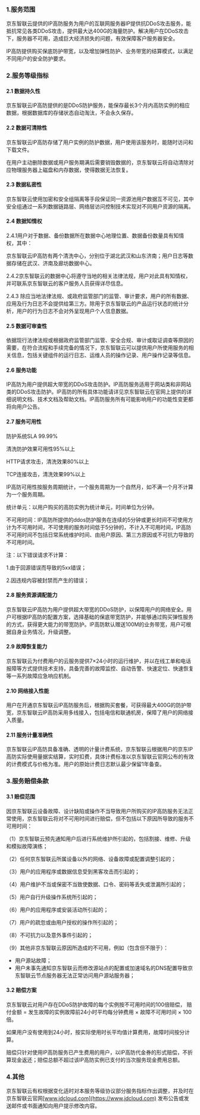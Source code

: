 ### 1.服务范围

京东智联云提供的IP高防服务为用户的互联网服务器IP提供抗DDoS攻击服务，能抵抗常见各类DDoS攻击，提供最大达400G的海量防护。解决用户在DDoS攻击下，服务器不可用，造成巨大经济损失的问题，有效保障客户服务器安全。 

IP高防提供购买保底防护带宽，以及增加弹性防护、业务带宽的结算模式，以满足不同用户的安全防护要求。 

### 2.服务等级指标 

#### 2.1 数据持久性 

京东智联云IP高防提供的是DDoS防护服务，能保存最长3个月内高防实例的相应数据，根据数据库的存储状态自动淘汰，不会永久保存。 

#### 2.2 数据可清除性

京东智联云IP高防存储了用户实例的防护数据，用户使用该服务时，能随时访问和下载文件。 

在用户主动删除数据或用户服务期满后需要销毁数据的，京东智联云将自动清除对应物理服务器上磁盘和内存数据，使得数据无法恢复。 

#### 2.3 数据私密性

京东智联云使用加密和安全组隔离等手段保证同一资源池用户数据互不可见，其中安全组通过一系列数据链路层、网络层访问控制技术实现对不同用户资源的隔离。 

#### 2.4 数据知情权

2.4.1用户对于数据、备份数据所在数据中心地理位置、数据备份数量具有知情权，其中： 

京东智联云IP高防有两个清洗中心，分别位于湖北武汉和山东济南；用户日志等数据存储在武汉、济南及廊坊数据中心。 

2.4.2京东智联云的数据中心将遵守当地的相关法律法规，用户对此具有知情权，并可联系京东智联云的客户服务人员获得详尽信息。 

2.4.3 除应当地法律法规、或政府监管部门的监管、审计要求，用户的所有数据、应用及行为日志不会提供给第三方。除用于京东智联云的产品运行状态的统计分析，用户的行为日志不会对外呈现用户个人信息数据。 

#### 2.5 数据可审查性

依据现行法律法规或根据政府监管部门监管、安全合规、审计或取证调查等原因的需要，在符合流程和手续完备的情况下，京东智联云可以提供用户所使用服务的相关信息，包括关键组件的运行日志、运维人员的操作记录、用户操作记录等信息。 

#### 2.6 服务功能 

IP高防为用户提供超大带宽的DDoS攻击防护。IP高防服务适用于网站类和非网站类的DDoS攻击防护。IP高防的所有具体功能请详见京东智联云在官网上提供的详细说明文档、技术文档及帮助文档。IP高防服务所有可能影响用户的功能性变更都将向用户公告。 

#### 2.7 服务可用性 

防护系统SLA 99.99%

清洗防护效果可用性95%以上 

HTTP请求攻击，清洗效果80%以上 

TCP连接攻击，清洗效果99%以上 

IP高防可用性按服务周期统计，一个服务周期为一个自然月，如不满一个月不计算为一个服务周期。 

统计单元：以用户购买的高防实例为统计单元，时间单位为分钟。 

不可用时间：IP高防所提供的ddos防护服务在连续的5分钟或更长时间不可使用方计为不可用时间，不可使用的服务时间低于5分钟的，不计入不可用时间，IP高防不可用时间不包括日常系统维护时间、由用户原因、第三方原因或不可抗力导致的不可用时间。 

注：以下错误请求不计算： 

1.由于回源错误而导致的5xx错误； 

2.因违规内容被封禁而产生的错误； 

#### 2.8 服务资源调配能力

京东智联云IP高防为用户提供超大带宽的DDoS防护，以保障用户的网络安全。用户可根据IP高防的配置方案，选择基础的保底带宽防护，并能够通过购买弹性服务的方式，获得更大能力的带宽防护。IP高防默认赠送100M的业务带宽，用户可根据自身业务情况，升级调整。 

#### 2.9 故障恢复能力

京东智联云为付费用户的云服务提供7×24小时的运行维护，并以在线工单和电话报障等方式提供技术支持，具备完善的故障监控、自动告警、快速定位、快速恢复等一系列故障应急响应机制。 

#### 2.10 网络接入性能 

用户在开通京东智联云IP高防服务后，根据购买套餐，可获得最大400G的防护带宽，京东智联云IP高防采用多线接入，包括电信和联通机房，保障了用户的网络接入质量。

#### 2.11 服务计量准确性 

京东智联云IP高防具备准确、透明的计量计费系统，京东智联云根据用户的京东IP高防实际使用量据实结算，实时扣费，具体计费标准以京东智联云官网公布的有效的计费模式与价格为准。用户的原始计费日志默认最少保留1年备查。 

### 3.服务赔偿条款 

#### 3.1 赔偿范围 

因京东智联云设备故障、设计缺陷或操作不当导致用户所购买的IP高防服务无法正常使用，京东智联云将对不可用时间进行赔偿，但不包括以下原因所导致的服务不可用时间： 

（1）京东智联云预先通知用户后进行系统维护所引起的，包括割接、维修、升级和模拟故障演练； 

（2）任何京东智联云所属设备以外的网络、设备故障或配置调整引起的； 

（3）用户的应用程序或数据信息受到黑客攻击而引起的； 

（4）用户维护不当或保密不当致使数据、口令、密码等丢失或泄漏所引起的； 

（5）用户自行升级操作系统所引起的； 

（6）用户的应用程序或安装活动所引起的； 

（7）用户的疏忽或由用户授权的操作所引起的； 

（8）不可抗力以及意外事件引起的； 

（9）其他非京东智联云原因所造成的不可用，例如（包含但不限于）： 

- 用户源站故障； 
- 用户未事先通知京东智联云而修改源站点的配置或加速域名的DNS配置导致京东智联云节点服务器无法正常访问用户源站服务器； 

#### 3.2 赔偿方案 

京东智联云对用户存在DDoS防护故障的每个实例按不可用时间的100倍赔偿， 赔付金额 = 发生故障的实例故障前24小时平均每分钟费用 × 故障不可用时间 × 100倍。 

如果用户没有使用到24小时，按实际使用时长平均值计算费用，故障时间按分计算。 

赔偿只针对使用IP高防服务已产生费用的用户，以IP高防代金券的形式赔偿，不折算现金返还；赔偿总额不超过该IP高防实例已支付的当次服务现金费用总额。 

### 4.其他 

京东智联云有权根据变化适时对本服务等级协议部分服务指标作出调整，并及时在京东智联云官网[www.jdcloud.com](https://www.jdcloud.com) 发布公告或发送邮件或书面通知向用户提示修改内容。 
